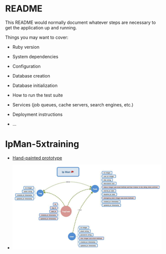 # README

This README would normally document whatever steps are necessary to get the
application up and running.

Things you may want to cover:

* Ruby version

* System dependencies

* Configuration

* Database creation

* Database initialization

* How to run the test suite

* Services (job queues, cache servers, search engines, etc.)

* Deployment instructions

* ...
# IpMan-5xtraining

- [Hand-painted prototype](./prototype/README.md)

- ![IpMan ER-Model](https://github.com/chaochaowu/IpMan-5xtraining/raw/prototype/prototype/19.07.08_ipman_ERD.jpg)